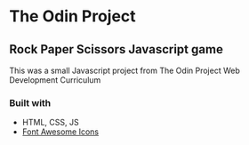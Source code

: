 # The Odin Project
## Rock Paper Scissors Javascript game

This was a small Javascript project from The Odin Project Web Development Curriculum

### Built with
- HTML, CSS, JS
- [Font Awesome Icons](https://fontawesome.com/license/free)